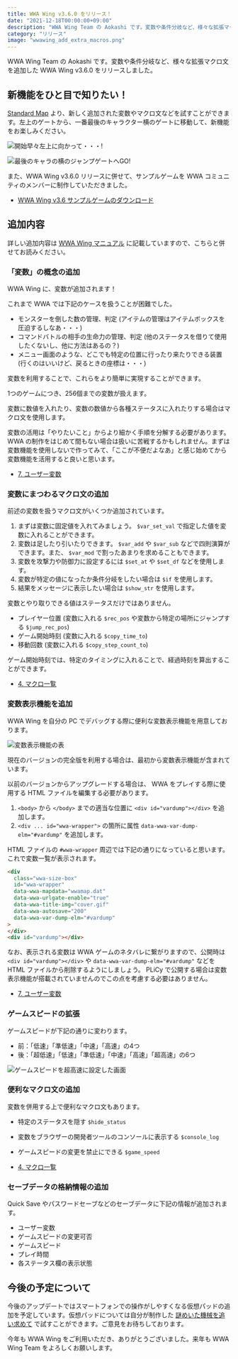 ```yaml
---
title: WWA Wing v3.6.0 をリリース！
date: "2021-12-18T00:00:00+09:00"
description: "WWA Wing Team の Aokashi です。変数や条件分岐など、様々な拡張マクロ文を追加した WWA Wing v3.6.0 をリリースしました。"
category: "リリース"
image: "wwawing_add_extra_macros.png"
---
```


WWA Wing Team の Aokashi です。変数や条件分岐など、様々な拡張マクロ文を追加した WWA Wing v3.6.0 をリリースしました。

## 新機能をひと目で知りたい！
[Standard Map](https://wwawing.com/wing/wwamap.html) より、新しく追加された変数やマクロ文などを試すことができます。左上のゲートから、一番最後のキャラクター横のゲートに移動して、新機能をお楽しみください。

![開始早々左上に向かって・・・!](standard_map_go_for_area_jumpgate.png)

![最後のキャラの横のジャンプゲートへGO!](standard_map_jumpgate_to_xe.png)

また、WWA Wing v3.6.0 リリースに併せて、サンプルゲームを WWA コミュニティのメンバーに制作していただきました。

- [WWA Wing v3.6 サンプルゲームのダウンロード](https://wwawing.com/downloads/3-6-sample-games.html)

## 追加内容
詳しい追加内容は [WWA Wing マニュアル](https://wwawing.notion.site/wwawing/WWA-Wing-1fca5acaf51a4df38b953c478c8b9a5e) に記載していますので、こちらと併せてお読みください。

### 「変数」の概念の追加
WWA Wing に、変数が追加されます！

これまで WWA では下記のケースを扱うことが困難でした。

- モンスターを倒した数の管理、判定 (アイテムの管理はアイテムボックスを圧迫するしなあ・・・)
- コマンドバトルの相手の生命力の管理、判定 (他のステータスを借りて使用したくないし、他に方法はあるの？)
- メニュー画面のような、どこでも特定の位置に行ったり来たりできる装置 (行くのはいいけど、戻るときの座標は・・・)

変数を利用することで、これらをより簡単に実現することができます。

1つのゲームにつき、256個までの変数が扱えます。

変数に数値を入れたり、変数の数値から各種ステータスに入れたりする場合はマクロ文を使用します。

変数の活用は「やりたいこと」からより細かく手順を分解する必要があります。 WWA の制作をはじめて間もない場合は扱いに苦戦するかもしれません。まずは変数機能を使用しないで作ってみて、「ここが不便だよなあ」と感じ始めてから変数機能を活用すると良いと思います。

- [7. ユーザー変数](https://wwawing.notion.site/7-5a4b3d475684414683242ded9fd57694)

### 変数にまつわるマクロ文の追加
前述の変数を扱うマクロ文がいくつか追加されています。

1. まずは変数に固定値を入れてみましょう。 `$var_set_val` で指定した値を変数に入れることができます。
2. 変数は足したり引いたりできます。 `$var_add` や `$var_sub` などで四則演算ができます。また、 `$var_mod` で割ったあまりを求めることもできます。
3. 変数を攻撃力や防御力に設定するには `$set_at` や `$set_df` などを使用します。
4. 変数が特定の値になったか条件分岐をしたい場合は `$if` を使用します。
5. 結果をメッセージに表示したい場合は `$show_str` を使用します。

変数とやり取りできる値はステータスだけではありません。

- プレイヤー位置 (変数に入れる `$rec_pos` や変数から特定の場所にジャンプする `$jump_rec_pos`)
- ゲーム開始時刻 (変数に入れる `$copy_time_to`)
- 移動回数 (変数に入れる `$copy_step_count_to`)

ゲーム開始時刻では、特定のタイミングに入れることで、経過時刻を算出することができます。

- [4. マクロ一覧](https://wwawing.notion.site/eaaeb453a5054474aaecf34e4d66b534?v=6339f153810040f4877101ed6d3cd04f)

### 変数表示機能を追加
WWA Wing を自分の PC でデバッグする際に便利な変数表示機能を用意しております。

![変数表示機能の表](wwa_wing_variable_map.png)

現在のバージョンの完全版を利用する場合は、最初から変数表示機能が含まれています。

以前のバージョンからアップグレードする場合は、 WWA をプレイする際に使用する HTML ファイルを編集する必要があります。

1. `<body>` から `</body>` までの適当な位置に `<div id="vardump"></div>` を追加します。
2. `<div ... id="wwa-wrapper">` の箇所に属性 `data-wwa-var-dump-elm="#vardump"` を追加します。

HTML ファイルの `#wwa-wrapper` 周辺では下記の通りになっていると思います。これで変数一覧が表示されます。

```html
<div
  class="wwa-size-box"
  id="wwa-wrapper"
  data-wwa-mapdata="wwamap.dat"
  data-wwa-urlgate-enable="true"
  data-wwa-title-img="cover.gif"
  data-wwa-autosave="200"
  data-wwa-var-dump-elm="#vardump"
>
</div>
<div id="vardump"></div>
```

なお、表示される変数は WWA ゲームのネタバレに繋がりますので、公開時は `<div id="vardump"></div>` や `data-wwa-var-dump-elm="#vardump"` などを HTML ファイルから削除するようにしましょう。 PLiCy で公開する場合は変数表示機能が搭載されていませんのでこの点を考慮する必要はありません。

- [7. ユーザー変数](https://wwawing.notion.site/7-5a4b3d475684414683242ded9fd57694)

### ゲームスピードの拡張
ゲームスピードが下記の通りに変わります。

- 前：「低速」「準低速」「中速」「高速」の4つ
- 後：「超低速」「低速」「準低速」「中速」「高速」「超高速」の6つ

![ゲームスピードを超高速に設定した画面](standard_map_set_high_speeeeed.png)

### 便利なマクロ文の追加
変数を併用する上で便利なマクロ文もあります。

- 特定のステータスを隠す `$hide_status`
- 変数をブラウザーの開発者ツールのコンソールに表示する `$console_log`
- ゲームスピードの変更を禁止にできる `$game_speed`

- [4. マクロ一覧](https://wwawing.notion.site/eaaeb453a5054474aaecf34e4d66b534?v=6339f153810040f4877101ed6d3cd04f)

### セーブデータの格納情報の追加
Quick Save やパスワードセーブなどのセーブデータに下記の情報が追加されます。

- ユーザー変数
- ゲームスピードの変更可否
- ゲームスピード
- プレイ時間
- 各ステータス欄の表示状態

## 今後の予定について
今後のアップデートではスマートフォンでの操作がしやすくなる仮想パッドの追加を予定しています。仮想パッドについては自分が制作した [謎めいた機械を追い求めて](https://www.aokashi.net/wwa/strange_machine/) で試すことができます。ご意見をお待ちしております。

今年も WWA Wing をご利用いただき、ありがとうございました。来年も WWA Wing Team をよろしくお願いします。

